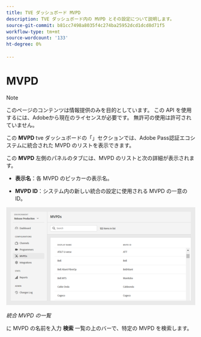 ```yaml
---
title: TVE ダッシュボード MVPD
description: TVE ダッシュボード内の MVPD とその設定について説明します。
source-git-commit: b81cc7498a8035f4c274ba25952dcd1dcd8d71f5
workflow-type: tm+mt
source-wordcount: '133'
ht-degree: 0%

---
```



# MVPD

>[!NOTE]
>
>このページのコンテンツは情報提供のみを目的としています。 この API を使用するには、Adobeから現在のライセンスが必要です。 無許可の使用は許可されていません。

この **MVPD** tve ダッシュボードの「」セクションでは、Adobe Pass認証エコシステムに統合された MVPD のリストを表示できます。

この **MVPD** 左側のパネルのタブには、MVPD のリストと次の詳細が表示されます。

* **表示名**：各 MVPD のピッカーの表示名。

* **MVPD ID**：システム内の新しい統合の設定に使用される MVPD の一意の ID。

![統合 MVPD の一覧](assets/mvpds-list.png)

*統合 MVPD の一覧*

に MVPD の名前を入力 **検索** 一覧の上のバーで、特定の MVPD を検索します。

